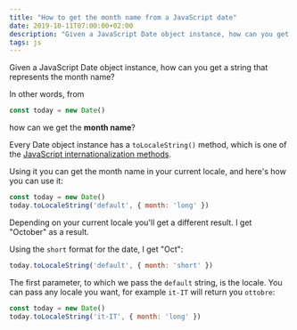 ```yaml
---
title: "How to get the month name from a JavaScript date"
date: 2019-10-11T07:00:00+02:00
description: "Given a JavaScript Date object instance, how can you get a string that represents the month name?"
tags: js
---
```


Given a JavaScript Date object instance, how can you get a string that represents the month name?

In other words, from

```js
const today = new Date()
```

how can we get the **month name**?

Every Date object instance has a `toLocaleString()` method, which is one of the [JavaScript internationalization methods](/javascript-internationalization/).

Using it you can get the month name in your current locale, and here's how you can use it:

```js
const today = new Date()
today.toLocaleString('default', { month: 'long' })
```

Depending on your current locale you'll get a different result. I get "October" as a result.

Using the `short` format for the date, I get "Oct":

```js
today.toLocaleString('default', { month: 'short' })
```

The first parameter, to which we pass the `default` string, is the locale. You can pass any locale you want, for example `it-IT` will return you `ottobre`:

```js
const today = new Date()
today.toLocaleString('it-IT', { month: 'long' })
```
